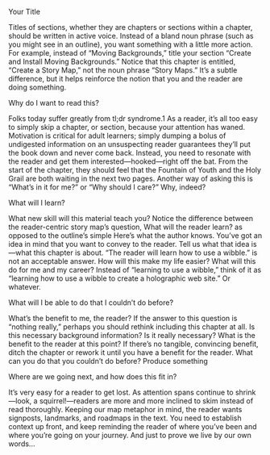 Your Title

Titles of sections, whether they are chapters or sections within a chapter, should be written in active voice. Instead of a bland noun phrase (such as you might see in an outline), you want something with a little more action. For example, instead of “Moving Backgrounds,” title your section “Create and Install Moving Backgrounds.” Notice that this chapter is entitled, “Create a Story Map,” not the noun phrase “Story Maps.” It’s a subtle difference, but it helps reinforce the notion that you and the reader are doing something.

Why do I want to read this?

Folks today suffer greatly from tl;dr syndrome.1 As a reader, it’s all too easy to simply skip a chapter, or section, because your attention has waned. Motivation is critical for adult learners; simply dumping a bolus of undigested information on an unsuspecting reader guarantees they’ll put the book down and never come back. Instead, you need to resonate with the reader and get them interested—hooked—right off the bat. From the start of the chapter, they should feel that the Fountain of Youth and the Holy Grail are both waiting in the next two pages. Another way of asking this is “What’s in it for me?” or “Why should I care?” Why, indeed?

What will I learn?

What new skill will this material teach you? Notice the difference between the reader-centric story map’s question, What will the reader learn? as opposed to the outline’s simple Here’s what the author knows. You’ve got an idea in mind that you want to convey to the reader. Tell us what that idea is—what this chapter is about. “The reader will learn how to use a wibble.” is not an acceptable answer. How will this make my life easier? What will this do for me and my career? Instead of “learning to use a wibble,” think of it as “learning how to use a wibble to create a holographic web site.” Or whatever.

What will I be able to do that I couldn’t do before?

What’s the benefit to me, the reader? If the answer to this question is “nothing really,” perhaps you should rethink including this chapter at all. Is this necessary background information? Is it really necessary? What is the benefit to the reader at this point? If there’s no tangible, convincing benefit, ditch the chapter or rework it until you have a benefit for the reader. What can you do that you couldn’t do before? Produce something


Where are we going next, and how does this fit in?

It’s very easy for a reader to get lost. As attention spans continue to shrink—look, a squirrel!—readers are more and more inclined to skim instead of read thoroughly. Keeping our map metaphor in mind, the reader wants signposts, landmarks, and roadmaps in the text. You need to establish context up front, and keep reminding the reader of where you’ve been and where you’re going on your journey. And just to prove we live by our own words...

